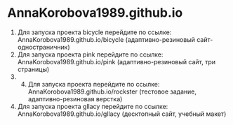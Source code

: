 # AnnaKorobova1989.github.io

1. Для запуска проекта bicycle перейдите по ссылке: AnnaKorobova1989.github.io/bicycle (адаптивно-резиновый сайт-одностраничник)
2. Для запуска проекта pink перейдите по ссылке: AnnaKorobova1989.github.io/pink (адаптивно-резиновый сайт, три страницы)
3. 4. Для запуска проекта  перейдите по ссылке: AnnaKorobova1989.github.io/rockster (тестовое задание, адаптивно-резиновая верстка)
4. Для запуска проекта gllacy перейдите по ссылке: AnnaKorobova1989.github.io/gllacy (десктопный сайт, учебный макет)


